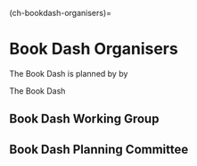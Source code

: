 (ch-bookdash-organisers)=
# Book Dash Organisers

The Book Dash is planned by by 

The Book Dash
## Book Dash Working Group

## Book Dash Planning Committee

## 
